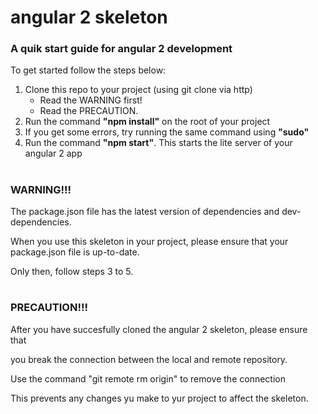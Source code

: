 # angular 2 skeleton

### A quik start guide for angular 2 development

To get started follow the steps below:

1. Clone this repo to your project (using git clone via http)
    * Read the WARNING first!
    * Read the PRECAUTION.
2. Run the command **"npm install"** on the root of your project
3. If you get some errors, try running the same command using **"sudo"**
4. Run the command **"npm start"**. This starts the lite server of your angular 2 app 

#
### WARNING!!!

The package.json file has the latest version of dependencies and dev-dependencies.

When you use this skeleton in your project, please ensure that your package.json file is up-to-date.

Only then, follow steps 3 to 5. 
#

### PRECAUTION!!!

After you have succesfully cloned the angular 2 skeleton, please ensure that

you break the connection between the local and remote repository.

Use the command "git remote rm origin" to remove the connection

This prevents any changes yu make to yur project to affect the skeleton.


